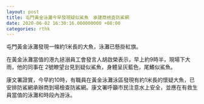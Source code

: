 ```yaml
---
layout: post
title: 屯門黃金泳灘今早發現疑似鯊魚　承建商檢查防鯊網
date: 2020-06-02 16:30:16.000000000 +08:00
categories: rthk
---
```


屯門黃金泳灘發現一條約1米長的大魚，泳灘已懸掛紅旗。

在黃金泳灘當值的港九拯溺員工會發言人胡啟榮表示，早上約9時半，現場下大雨，他的同事在 2號瞭望台見到疑似鯊魚，身體呈灰藍色，尾鰭似鯊魚。

康文署證實，今早約10時，有職員在黃金泳灘泳區發現有約1米長的懷疑大魚，已安排防鯊網承辦商到場檢查防鯊網。康文署呼籲市民注意水上安全，並應在有救生員當值的泳灘和時段內游泳。
